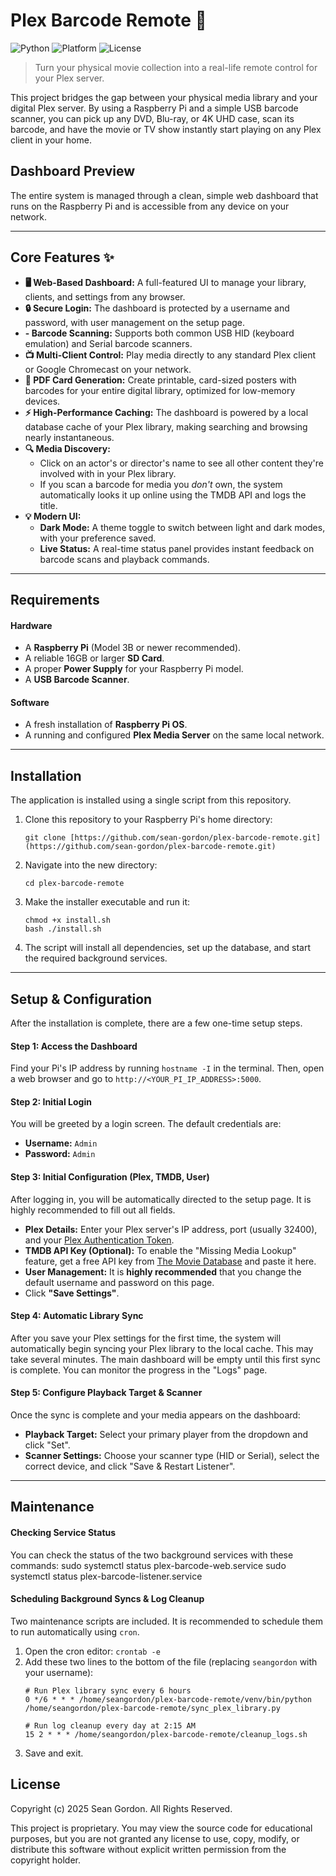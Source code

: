 # Plex Barcode Remote 🚀
![Python](https://img.shields.io/badge/Python-3.9%2B-blue?logo=python) ![Platform](https://img.shields.io/badge/Platform-Raspberry%20Pi-orange?logo=raspberrypi) ![License](https://img.shields.io/badge/License-Proprietary-red)

> Turn your physical movie collection into a real-life remote control for your Plex server.

This project bridges the gap between your physical media library and your digital Plex server. By using a Raspberry Pi and a simple USB barcode scanner, you can pick up any DVD, Blu-ray, or 4K UHD case, scan its barcode, and have the movie or TV show instantly start playing on any Plex client in your home.

## Dashboard Preview
The entire system is managed through a clean, simple web dashboard that runs on the Raspberry Pi and is accessible from any device on your network.



---
## Core Features ✨

-   **🖥️ Web-Based Dashboard:** A full-featured UI to manage your library, clients, and settings from any browser.
-   **🔒 Secure Login:** The dashboard is protected by a username and password, with user management on the setup page.
-   **- Barcode Scanning:** Supports both common USB HID (keyboard emulation) and Serial barcode scanners.
-   **📺 Multi-Client Control:** Play media directly to any standard Plex client or Google Chromecast on your network.
-   **📄 PDF Card Generation:** Create printable, card-sized posters with barcodes for your entire digital library, optimized for low-memory devices.
-   **⚡ High-Performance Caching:** The dashboard is powered by a local database cache of your Plex library, making searching and browsing nearly instantaneous.
-   **🔍 Media Discovery:**
    -   Click on an actor's or director's name to see all other content they're involved with in your Plex library.
    -   If you scan a barcode for media you *don't* own, the system automatically looks it up online using the TMDB API and logs the title.
-   **💡 Modern UI:**
    -   **Dark Mode:** A theme toggle to switch between light and dark modes, with your preference saved.
    -   **Live Status:** A real-time status panel provides instant feedback on barcode scans and playback commands.

---
## Requirements

#### Hardware
* A **Raspberry Pi** (Model 3B or newer recommended).
* A reliable 16GB or larger **SD Card**.
* A proper **Power Supply** for your Raspberry Pi model.
* A **USB Barcode Scanner**.

#### Software
* A fresh installation of **Raspberry Pi OS**.
* A running and configured **Plex Media Server** on the same local network.

---
## Installation

The application is installed using a single script from this repository.

1.  Clone this repository to your Raspberry Pi's home directory:
    ```
    git clone [https://github.com/sean-gordon/plex-barcode-remote.git](https://github.com/sean-gordon/plex-barcode-remote.git)
    ```
2.  Navigate into the new directory:
    ```
    cd plex-barcode-remote
    ```
3.  Make the installer executable and run it:
    ```
    chmod +x install.sh
    bash ./install.sh
    ```
4.  The script will install all dependencies, set up the database, and start the required background services.

---
## Setup & Configuration

After the installation is complete, there are a few one-time setup steps.

#### Step 1: Access the Dashboard
Find your Pi's IP address by running `hostname -I` in the terminal. Then, open a web browser and go to `http://<YOUR_PI_IP_ADDRESS>:5000`.

#### Step 2: Initial Login
You will be greeted by a login screen. The default credentials are:
-   **Username:** `Admin`
-   **Password:** `Admin`

#### Step 3: Initial Configuration (Plex, TMDB, User)
After logging in, you will be automatically directed to the setup page. It is highly recommended to fill out all fields.



-   **Plex Details:** Enter your Plex server's IP address, port (usually 32400), and your [Plex Authentication Token](https://support.plex.tv/articles/204059436-finding-an-authentication-token-x-plex-token/).
-   **TMDB API Key (Optional):** To enable the "Missing Media Lookup" feature, get a free API key from [The Movie Database](https://www.themoviedb.org/settings/api) and paste it here.
-   **User Management:** It is **highly recommended** that you change the default username and password on this page.
-   Click **"Save Settings"**.

#### Step 4: Automatic Library Sync
After you save your Plex settings for the first time, the system will automatically begin syncing your Plex library to the local cache. This may take several minutes. The main dashboard will be empty until this first sync is complete. You can monitor the progress in the "Logs" page.

#### Step 5: Configure Playback Target & Scanner
Once the sync is complete and your media appears on the dashboard:
-   **Playback Target:** Select your primary player from the dropdown and click "Set".
-   **Scanner Settings:** Choose your scanner type (HID or Serial), select the correct device, and click "Save & Restart Listener".

---
## Maintenance

#### Checking Service Status
You can check the status of the two background services with these commands:
sudo systemctl status plex-barcode-web.service
sudo systemctl status plex-barcode-listener.service


#### Scheduling Background Syncs & Log Cleanup
Two maintenance scripts are included. It is recommended to schedule them to run automatically using `cron`.

1.  Open the cron editor: `crontab -e`
2.  Add these two lines to the bottom of the file (replacing `seangordon` with your username):
    ```cron
    # Run Plex library sync every 6 hours
    0 */6 * * * /home/seangordon/plex-barcode-remote/venv/bin/python /home/seangordon/plex-barcode-remote/sync_plex_library.py
    
    # Run log cleanup every day at 2:15 AM
    15 2 * * * /home/seangordon/plex-barcode-remote/cleanup_logs.sh
    ```
3.  Save and exit.

## License

Copyright (c) 2025 Sean Gordon. All Rights Reserved.

This project is proprietary. You may view the source code for educational purposes, but you are not granted any license to use, copy, modify, or distribute this software without explicit written permission from the copyright holder.
